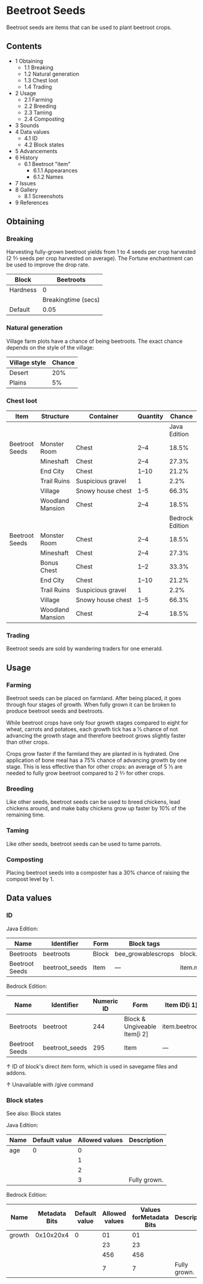 # Beetroot Seeds
Beetroot seeds are items that can be used to plant beetroot crops.

## Contents
- 1 Obtaining
	- 1.1 Breaking
	- 1.2 Natural generation
	- 1.3 Chest loot
	- 1.4 Trading
- 2 Usage
	- 2.1 Farming
	- 2.2 Breeding
	- 2.3 Taming
	- 2.4 Composting
- 3 Sounds
- 4 Data values
	- 4.1 ID
	- 4.2 Block states
- 5 Advancements
- 6 History
	- 6.1 Beetroot "item"
		- 6.1.1 Appearances
		- 6.1.2 Names
- 7 Issues
- 8 Gallery
	- 8.1 Screenshots
- 9 References

## Obtaining
### Breaking
Harvesting fully-grown beetroot yields from 1 to 4 seeds per crop harvested (2 5⁄7 seeds per crop harvested on average). The Fortune enchantment can be used to improve the drop rate.

| Block    | Beetroots           |
|----------|---------------------|
| Hardness | 0                   |
|          | Breakingtime (secs) |
| Default  | 0.05                |

### Natural generation
Village farm plots have a chance of being beetroots. The exact chance depends on the style of the village:

| Village style | Chance |
|---------------|--------|
| Desert        | 20%    |
| Plains        | 5%     |

### Chest loot
| Item           | Structure        | Container         | Quantity | Chance          |
|----------------|------------------|-------------------|----------|-----------------|
|                |                  |                   |          | Java Edition    |
| Beetroot Seeds | Monster Room     | Chest             | 2–4      | 18.5%           |
|                | Mineshaft        | Chest             | 2–4      | 27.3%           |
|                | End City         | Chest             | 1–10     | 21.2%           |
|                | Trail Ruins      | Suspicious gravel | 1        | 2.2%            |
|                | Village          | Snowy house chest | 1–5      | 66.3%           |
|                | Woodland Mansion | Chest             | 2–4      | 18.5%           |
|                |                  |                   |          | Bedrock Edition |
| Beetroot Seeds | Monster Room     | Chest             | 2–4      | 18.5%           |
|                | Mineshaft        | Chest             | 2–4      | 27.3%           |
|                | Bonus Chest      | Chest             | 1–2      | 33.3%           |
|                | End City         | Chest             | 1–10     | 21.2%           |
|                | Trail Ruins      | Suspicious gravel | 1        | 2.2%            |
|                | Village          | Snowy house chest | 1–5      | 66.3%           |
|                | Woodland Mansion | Chest             | 2–4      | 18.5%           |

### Trading
Beetroot seeds are sold by wandering traders for one emerald.

## Usage
### Farming
Beetroot seeds can be placed on farmland. After being placed, it goes through four stages of growth. When fully grown it can be broken to produce beetroot seeds and beetroots.

While beetroot crops have only four growth stages compared to eight for wheat, carrots and potatoes, each growth tick has a 1⁄3 chance of not advancing the growth stage and therefore beetroot grows slightly faster than other crops.

Crops grow faster if the farmland they are planted in is hydrated. One application of bone meal has a 75% chance of advancing growth by one stage. This is less effective than for other crops: an average of 5 1⁄3 are needed to fully grow beetroot compared to 2 2⁄7 for other crops.

### Breeding
Like other seeds, beetroot seeds can be used to breed chickens, lead chickens around, and make baby chickens grow up faster by 10% of the remaining time.

### Taming
Like other seeds, beetroot seeds can be used to tame parrots.

### Composting
Placing beetroot seeds into a composter has a 30% chance of raising the compost level by 1.

## Data values
### ID
Java Edition:

| Name           | Identifier     | Form  | Block tags         | Translation key               |
|----------------|----------------|-------|--------------------|-------------------------------|
| Beetroots      | beetroots      | Block | bee_growablescrops | block.minecraft.beetroots     |
| Beetroot Seeds | beetroot_seeds | Item  | —                  | item.minecraft.beetroot_seeds |

Bedrock Edition:

| Name           | Identifier     | Numeric ID | Form                         | Item ID[i 1]  | Translation key          |
|----------------|----------------|------------|------------------------------|---------------|--------------------------|
| Beetroots      | beetroot       | 244        | Block & Ungiveable Item[i 2] | item.beetroot | tile.beetroot.name       |
| Beetroot Seeds | beetroot_seeds | 295        | Item                         | —             | item.beetroot_seeds.name |


↑ ID of block's direct item form, which is used in savegame files and addons.

↑ Unavailable with /give command


### Block states
See also: Block states

Java Edition:

| Name | Default value | Allowed values | Description  |
|------|---------------|----------------|--------------|
| age  | 0             | 0              |              |
|      |               | 1              |              |
|      |               | 2              |              |
|      |               | 3              | Fully grown. |

Bedrock Edition:

| Name   | Metadata Bits | Default value | Allowed values | Values forMetadata Bits | Description  |
|--------|---------------|---------------|----------------|-------------------------|--------------|
| growth | 0x10x20x4     | 0             | 01             | 01                      |              |
|        |               |               | 23             | 23                      |              |
|        |               |               | 456            | 456                     |              |
|        |               |               | 7              | 7                       | Fully grown. |




